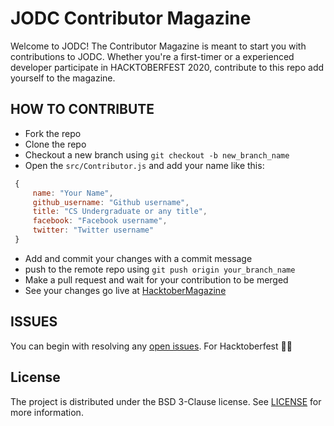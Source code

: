 # JODC Contributor Magazine
Welcome to JODC! The Contributor Magazine is meant to start you with contributions to JODC. Whether you're a first-timer or a experienced developer participate in HACKTOBERFEST 2020, contribute to this repo add yourself to the magazine. 


## HOW TO CONTRIBUTE
  * Fork the repo
  * Clone the repo
  * Checkout a new branch using  `git checkout -b new_branch_name`
  * Open the `src/Contributor.js` and add your name like this:
   ```javascript
    {
        name: "Your Name",
        github_username: "Github username",
        title: "CS Undergraduate or any title",
        facebook: "Facebook username",
        twitter: "Twitter username"
    }
  ```
  *  Add and commit your changes with a commit message
  *  push to the remote repo using  ``git push origin your_branch_name``
  *   Make a pull request and wait for your contribution to be merged
  *   See your changes go live at [HacktoberMagazine](https://hacktobermagazine.netlify.com/)

## ISSUES
You can begin with resolving any [open issues](https://github.com/JIITODC/Contributor-magazine/issues). For Hacktoberfest 🎊🎊

## License
The project is distributed under the BSD 3-Clause license. See [LICENSE](https://github.com/JIITODC/Contributor-magazine/blob/master/LICENSE) for more information.

